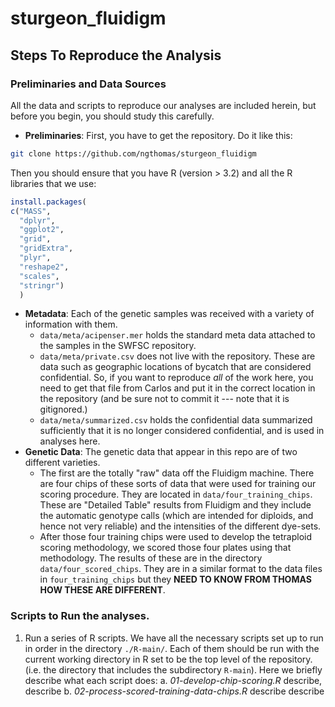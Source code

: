 # sturgeon_fluidigm


## Steps To Reproduce the Analysis

### Preliminaries and Data Sources
All the data and scripts to reproduce our analyses are included herein, but
before you begin, you should study this carefully.

* __Preliminaries__: First, you have to get the repository.  Do it like this:
```sh
git clone https://github.com/ngthomas/sturgeon_fluidigm
```
  Then you should ensure that you have R (version > 3.2) and all the R libraries that we use:
```r
install.packages(
c("MASS", 
  "dplyr", 
  "ggplot2", 
  "grid", 
  "gridExtra", 
  "plyr", 
  "reshape2", 
  "scales", 
  "stringr")
  )
```
* __Metadata__: Each of the genetic samples was received with a variety of information with them.
  * `data/meta/acipenser.mer` holds the standard meta data attached to the samples in the SWFSC repository.
  * `data/meta/private.csv` does not live with the repository.  These are data such as geographic locations of bycatch that are considered confidential.  So, if you want to reproduce _all_ of the work here, you need to get that file from Carlos and put it in the correct location in the repository (and be sure not to commit  it --- note that it is gitignored.)
  * `data/meta/summarized.csv` holds the confidential data summarized sufficiently that it is no longer considered confidential, and is used in analyses here.
* __Genetic Data__: The genetic data that appear in this repo are of two different varieties.  
  * The first are the totally "raw" data off the Fluidigm machine.  There are four chips of these sorts of data that were used for training our scoring procedure.  They are located in `data/four_training_chips`.  These are "Detailed Table" results from Fluidigm and they include the automatic genotype calls (which are intended for diploids, and hence not very reliable) and the intensities of the different dye-sets.
  * After those four training chips were used to develop the tetraploid scoring methodology, we scored those four plates using that methodology.  The results of these are in the directory `data/four_scored_chips`.  They are in a similar format to the data files in `four_training_chips` but they __NEED TO KNOW FROM THOMAS HOW THESE ARE DIFFERENT__.


### Scripts to Run the analyses.

1. Run a series of R scripts.  We have all the necessary scripts set up to run in 
order in the directory `./R-main/`.  Each of them should be run with the current
working directory in R set to be the top level of the repository. (i.e. the directory
that includes the subdirectory `R-main`). Here we briefly describe what each script does:
    a. _01-develop-chip-scoring.R_  describe, describe
    b. _02-process-scored-training-data-chips.R_ describe describe
